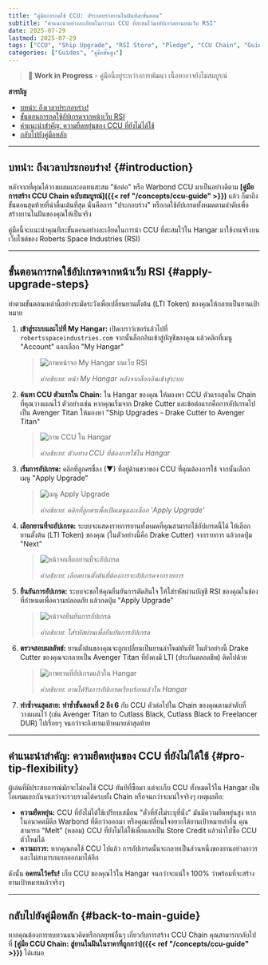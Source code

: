 ```yaml
---
title: "คู่มือการกดใช้ CCU: ประกอบร่างยานในฝันทีละขั้นตอน"
subtitle: "คำแนะนำอย่างละเอียดในการนำ CCU ที่สะสมไว้มาอัปเกรดยานบนเว็บ RSI"
date: 2025-07-29
lastmod: 2025-07-29
tags: ["CCU", "Ship Upgrade", "RSI Store", "Pledge", "CCU Chain", "Guide"]
categories: ["Guides", "คู่มือขั้นสูง"]
---
```


> **🚧 Work in Progress** - คู่มือนี้อยู่ระหว่างการพัฒนา เนื้อหาอาจยังไม่สมบูรณ์

**สารบัญ**
- [บทนำ: ถึงเวลาประกอบร่าง!](#introduction)
- [ขั้นตอนการกดใช้อัปเกรดจากหน้าเว็บ RSI](#apply-upgrade-steps)
- [คำแนะนำสำคัญ: ความยืดหยุ่นของ CCU ที่ยังไม่ได้ใช้](#pro-tip-flexibility)
- [กลับไปยังคู่มือหลัก](#back-to-main-guide)

---

## **บทนำ: ถึงเวลาประกอบร่าง!** {#introduction}

หลังจากที่คุณได้วางแผนและอดทนสะสม "ข้อต่อ" หรือ Warbond CCU มาเป็นอย่างดีตาม **[คู่มือการสร้าง CCU Chain ฉบับสมบูรณ์]({{< ref "/concepts/ccu-guide" >}})** แล้ว ก็มาถึงขั้นตอนสุดท้ายที่น่าตื่นเต้นที่สุด นั่นคือการ "ประกอบร่าง" หรือกดใช้อัปเกรดทั้งหมดตามลำดับเพื่อสร้างยานในฝันของคุณให้เป็นจริง

คู่มือนี้จะแนะนำคุณทีละขั้นตอนอย่างละเอียดในการนำ CCU ที่สะสมไว้ใน Hangar มาใช้งานจริงบนเว็บไซต์ของ Roberts Space Industries (RSI)

---

## **ขั้นตอนการกดใช้อัปเกรดจากหน้าเว็บ RSI** {#apply-upgrade-steps}

ทำตามขั้นตอนเหล่านี้อย่างระมัดระวังเพื่อเปลี่ยนยานตั้งต้น (LTI Token) ของคุณให้กลายเป็นยานเป้าหมาย

1.  **เข้าสู่ระบบและไปที่ My Hangar:** เปิดเบราว์เซอร์แล้วไปที่ `robertsspaceindustries.com` จากนั้นล็อกอินเข้าสู่บัญชีของคุณ แล้วคลิกที่เมนู "Account" และเลือก "My Hangar"

    > ![ภาพหน้าจอ My Hangar บนเว็บ RSI](/img/placeholder-my-hangar.jpg "ภาพหน้าจอ My Hangar")
    >
    > *คำอธิบาย: หน้า My Hangar หลังจากล็อกอินเข้าสู่ระบบ*

2.  **ค้นหา CCU ตัวแรกใน Chain:** ใน Hangar ของคุณ ให้มองหา CCU ตัวแรกสุดใน Chain ที่คุณวางแผนไว้ ตัวอย่างเช่น หากคุณเริ่มจาก Drake Cutter และข้อต่อแรกคือการอัปเกรดไปเป็น Avenger Titan ให้มองหา "Ship Upgrades - Drake Cutter to Avenger Titan"

    > ![ภาพ CCU ใน Hangar](/img/placeholder-ccu-in-hangar.jpg "ค้นหา CCU")
    >
    > *คำอธิบาย: ตัวอย่าง CCU ที่ต้องการใช้ใน Hangar*

3.  **เริ่มการอัปเกรด:** คลิกที่ลูกศรชี้ลง (▼) ที่อยู่ด้านขวาของ CCU ที่คุณต้องการใช้ จากนั้นเลือกเมนู "Apply Upgrade"

    > ![เมนู Apply Upgrade](/img/placeholder-apply-upgrade-menu.jpg "เมนู Apply Upgrade")
    >
    > *คำอธิบาย: คลิกที่ลูกศรเพื่อเปิดเมนูและเลือก 'Apply Upgrade'*

4.  **เลือกยานที่จะอัปเกรด:** ระบบจะแสดงรายการยานทั้งหมดที่คุณสามารถใช้อัปเกรดนี้ได้ ให้เลือกยานตั้งต้น (LTI Token) ของคุณ (ในตัวอย่างนี้คือ Drake Cutter) จากรายการ แล้วกดปุ่ม "Next"

    > ![หน้าจอเลือกยานที่จะอัปเกรด](/img/placeholder-select-ship-for-upgrade.jpg "เลือกยานที่จะอัปเกรด")
    >
    > *คำอธิบาย: เลือดยานตั้งต้นที่ต้องการจะอัปเกรดจากรายการ*

5.  **ยืนยันการอัปเกรด:** ระบบจะขอให้คุณยืนยันการตัดสินใจ ให้ใส่รหัสผ่านบัญชี RSI ของคุณในช่องที่กำหนดเพื่อความปลอดภัย แล้วกดปุ่ม "Apply Upgrade"

    > ![หน้าจอยืนยันการอัปเกรด](/img/placeholder-confirm-upgrade.jpg "ยืนยันการอัปเกรด")
    >
    > *คำอธิบาย: ใส่รหัสผ่านเพื่อยืนยันการอัปเกรด*

6.  **ตรวจสอบผลลัพธ์:** ยานตั้งต้นของคุณจะถูกเปลี่ยนเป็นยานลำใหม่ทันที! ในตัวอย่างนี้ Drake Cutter ของคุณจะกลายเป็น Avenger Titan ที่ยังคงมี LTI (ประกันตลอดชีพ) ติดไปด้วย

    > ![ภาพยานที่อัปเกรดแล้วใน Hangar](/img/placeholder-upgraded-ship.jpg "ยานที่อัปเกรดแล้ว")
    >
    > *คำอธิบาย: ยานได้รับการอัปเกรดเรียบร้อยแล้วใน Hangar*

7.  **ทำซ้ำจนสุดสาย:** **ทำซ้ำขั้นตอนที่ 2 ถึง 6** กับ CCU ตัวต่อไปใน Chain ของคุณตามลำดับที่วางแผนไว้ (เช่น Avenger Titan to Cutlass Black, Cutlass Black to Freelancer DUR) ไปเรื่อยๆ จนกว่าจะถึงยานเป้าหมายลำสุดท้าย

---

## **คำแนะนำสำคัญ: ความยืดหยุ่นของ CCU ที่ยังไม่ได้ใช้** {#pro-tip-flexibility}

ผู้เล่นที่มีประสบการณ์มักจะไม่กดใช้ CCU ทันทีที่ซื้อมา แต่จะเก็บ CCU ทั้งหมดไว้ใน Hangar เป็นไอเทมแยกกันจนกว่าจะรวบรวมได้ครบทั้ง Chain หรือจนกว่าจะแน่ใจจริงๆ เหตุผลคือ:

*   **ความยืดหยุ่น:** CCU ที่ยังไม่ได้ใช้เปรียบเสมือน "ตั๋วที่ยังไม่ระบุที่นั่ง" มันมีความยืดหยุ่นสูง หากในอนาคตมีดีล Warbond ที่ดีกว่าออกมา หรือคุณเปลี่ยนใจอยากได้ยานเป้าหมายลำอื่น คุณสามารถ "Melt" (หลอม) CCU ที่ยังไม่ได้ใช้เพื่อแลกเป็น Store Credit แล้วนำไปซื้อ CCU ตัวใหม่ได้
*   **ความถาวร:** หากคุณกดใช้ CCU ไปแล้ว การอัปเกรดนั้นจะกลายเป็นส่วนหนึ่งของยานอย่างถาวรและไม่สามารถแยกออกมาได้อีก

ดังนั้น **อดทนไว้ครับ!** เก็บ CCU ของคุณไว้ใน Hangar จนกว่าจะแน่ใจ 100% ว่าพร้อมที่จะสร้างยานเป้าหมายแล้วจริงๆ

---

## **กลับไปยังคู่มือหลัก** {#back-to-main-guide}

หากคุณต้องการทบทวนแนวคิดหรือกลยุทธ์อื่นๆ เกี่ยวกับการสร้าง CCU Chain คุณสามารถกลับไปที่ **[คู่มือ CCU Chain: สู่ยานในฝันในราคาที่ถูกกว่า]({{< ref "/concepts/ccu-guide" >}})** ได้เสมอ

